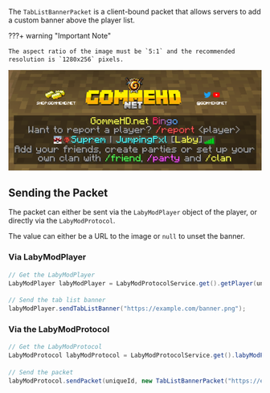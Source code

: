 The `TabListBannerPacket` is a client-bound packet that allows servers to add a custom banner above the player list.

???+ warning "Important Note"

    The aspect ratio of the image must be `5:1` and the recommended resolution is `1280x256` pixels.

![TabList Banner](/assets/files/serverapi/tablist-banner.png)

## Sending the Packet

The packet can either be sent via the `LabyModPlayer` object of the player, or directly via the `LabyModProtocol`.

The value can either be a URL to the image or `null` to unset the banner.

### Via LabyModPlayer 

```java
// Get the LabyModPlayer
LabyModPlayer labyModPlayer = LabyModProtocolService.get().getPlayer(uniqueId);

// Send the tab list banner
labyModPlayer.sendTabListBanner("https://example.com/banner.png");
```

### Via the LabyModProtocol

```java
// Get the LabyModProtocol
LabyModProtocol labyModProtocol = LabyModProtocolService.get().labyModProtocol();

// Send the packet
labyModProtocol.sendPacket(uniqueId, new TabListBannerPacket("https://example.com/banner.png"));
```
